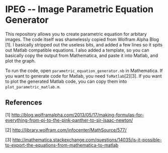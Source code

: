 # IPEG -- Image Parametric Equation Generator

This repository allows you to create parametric equation for arbitary images. The code itself was shamelessly copied from Wolfram Alpha Blog [1]. I basically stripped out the useless bits, and added a few lines so it spits out Matlab compatible equations. I also added a template, so you can basically copy the output from Mathematica, and paste it into Matlab, and plot the graph. 

To run the code, open ``parametric_equation_generator.nb`` in Mathematica. If you want to generate code for Matlab, you need ``ToMatlab``[2][3]. If you want to plot the generated Matlab code, you can copy them into ``plot_parametric_matlab.m``.

## References 
[1] http://blog.wolframalpha.com/2013/05/17/making-formulas-for-everything-from-pi-to-the-pink-panther-to-sir-isaac-newton/

[2] http://library.wolfram.com/infocenter/MathSource/577/

[3] http://mathematica.stackexchange.com/questions/14035/is-it-possible-to-export-the-equations-from-mathematica-to-matlab
